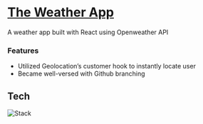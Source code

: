 # [The Weather App](https://moonjiwon-weather-app.netlify.app/)

A weather app built with React using Openweather API

### Features

- Utilized Geolocation’s customer hook to instantly locate user
- Became well-versed with Github branching

## Tech

![Stack](https://skillicons.dev/icons?i=react,sass)

